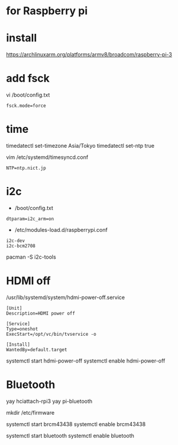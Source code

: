# for Raspberry pi

# install
https://archlinuxarm.org/platforms/armv8/broadcom/raspberry-pi-3

# add fsck
vi /boot/config.txt
```
fsck.mode=force
```


# time
timedatectl set-timezone Asia/Tokyo
timedatectl set-ntp true

vim /etc/systemd/timesyncd.conf
```
NTP=ntp.nict.jp
```


# i2c
- /boot/config.txt
```
dtparam=i2c_arm=on
```


- /etc/modules-load.d/raspberrypi.conf
```
i2c-dev
i2c-bcm2708
```

pacman -S i2c-tools




# HDMI off

/usr/lib/systemd/system/hdmi-power-off.service
```
[Unit]
Description=HDMI power off

[Service]
Type=oneshot
ExecStart=/opt/vc/bin/tvservice -o

[Install]
WantedBy=default.target
```

systemctl start hdmi-power-off
systemctl enable hdmi-power-off


# Bluetooth
yay hciattach-rpi3
yay pi-bluetooth

mkdir /etc/firmware

systemctl start brcm43438
systemctl enable brcm43438

systemctl start bluetooth
systemctl enable bluetooth
